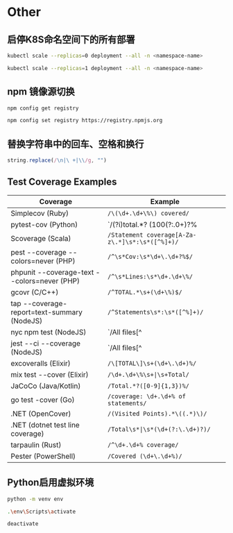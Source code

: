 # Other

## 启停K8S命名空间下的所有部署

```bash title="停用K8S命名空间下的所有部署副本"
kubectl scale --replicas=0 deployment --all -n <namespace-name>
```

```bash title="启用K8S命名空间下的所有部署副本"
kubectl scale --replicas=1 deployment --all -n <namespace-name>
```

## npm 镜像源切换

```bash title="查看当前使用的镜像源"
npm config get registry
```

```bash title="切换官方镜像源"
npm config set registry https://registry.npmjs.org
```

## 替换字符串中的回车、空格和换行

```js
string.replace(/\n|\ +|\\/g, "")
```

## Test Coverage Examples

| Coverage                                     | Example                                                 |
| -------------------------------------------- | ------------------------------------------------------- |
| Simplecov (Ruby)                             | `/\(\d+.\d+\%\) covered/`                               |
| pytest-cov (Python)                          | `/(?i)total.*? (100(?:\.0+)?\%|[1-9]?\d(?:\.\d+)?\%)$/` |
| Scoverage (Scala)                            | `/Statement coverage[A-Za-z\.*]\s*:\s*([^%]+)/`         |
| pest --coverage --colors=never (PHP)         | `/^\s*Cov:\s*\d+\.\d+?%$/`                              |
| phpunit --coverage-text --colors=never (PHP) | `/^\s*Lines:\s*\d+.\d+\%/`                              |
| gcovr (C/C++)                                | `/^TOTAL.*\s+(\d+\%)$/`                                 |
| tap --coverage-report=text-summary (NodeJS)  | `/^Statements\s*:\s*([^%]+)/`                           |
| nyc npm test (NodeJS)                        | `/All files[^|]*\|[^|]*\s+([\d\.]+)/`                   |
| jest --ci --coverage (NodeJS)                | `/All files[^|]*\|[^|]*\s+([\d\.]+)/`                   |
| excoveralls (Elixir)                         | `/\[TOTAL\]\s+(\d+\.\d+)%/`                             |
| mix test --cover (Elixir)                    | `/\d+.\d+\%\s+\|\s+Total/`                              |
| JaCoCo (Java/Kotlin)                         | `/Total.*?([0-9]{1,3})%/`                               |
| go test -cover (Go)                          | `/coverage: \d+.\d+% of statements/`                    |
| .NET (OpenCover)                             | `/(Visited Points).*\((.*)\)/`                          |
| .NET (dotnet test line coverage)             | `/Total\s*\|\s*(\d+(?:\.\d+)?)/`                        |
| tarpaulin (Rust)                             | `/^\d+.\d+% coverage/`                                  |
| Pester (PowerShell)                          | `/Covered (\d+\.\d+%)/`                                 |
## Python启用虚拟环境

```bash title="创建虚拟环境"
python -m venv env
```

```bash title="激活虚拟环境"
.\env\Scripts\activate
```

```bash title="退出虚拟环境"
deactivate
```

